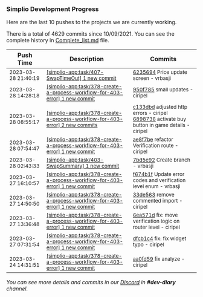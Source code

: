 
### Simplio Development Progress

Here are the last 10 pushes to the projects we are currently working.

There is a total of 4629 commits since 10/09/2021. You can see the complete history in
 [Complete_list.md](Complete_list.md) file.

| Push Time | Description | Commits |
| --- | --- | --- |
| <sub>2023-03-28 21:40:19</sub> | <sub>[[simplio-app:task/407\-SwapTimeOut] 1 new commit](https://github.com/SimplioOfficial/simplio-app/commit/6235694bca4b453ffdaca0e11159dbdc6f7aaf9a)</sub> | <sub>[6235694](https://github.com/SimplioOfficial/simplio-app/commit/6235694bca4b453ffdaca0e11159dbdc6f7aaf9a) Price update screen - vrbasji</sub> |
| <sub>2023-03-28 14:28:18</sub> | <sub>[[simplio-app:task/378\-create\-a\-process\-workflow\-for\-403\-error] 1 new commit](https://github.com/SimplioOfficial/simplio-app/commit/950f7850818d30b49da85ddcbe2b325896c7b323)</sub> | <sub>[950f785](https://github.com/SimplioOfficial/simplio-app/commit/950f7850818d30b49da85ddcbe2b325896c7b323) small updates - ciripel</sub> |
| <sub>2023-03-28 08:55:17</sub> | <sub>[[simplio-app:task/378\-create\-a\-process\-workflow\-for\-403\-error] 2 new commits](https://github.com/SimplioOfficial/simplio-app/compare/ae8f7be54cf3...689873668605)</sub> | <sub>[c133dbd](https://github.com/SimplioOfficial/simplio-app/commit/c133dbd52d6415a635e5eeb933c621d74b2df929) adjusted http errors - ciripel<br>[6898736](https://github.com/SimplioOfficial/simplio-app/commit/68987366860593a3fb38034b5fc9492bb6cda339) activate buy button in game details - ciripel</sub> |
| <sub>2023-03-28 07:54:47</sub> | <sub>[[simplio-app:task/378\-create\-a\-process\-workflow\-for\-403\-error] 1 new commit](https://github.com/SimplioOfficial/simplio-app/commit/ae8f7be54cf3d4a91ee3ea63e505f2c133159be2)</sub> | <sub>[ae8f7be](https://github.com/SimplioOfficial/simplio-app/commit/ae8f7be54cf3d4a91ee3ea63e505f2c133159be2) refactor Verification route - ciripel</sub> |
| <sub>2023-03-28 02:43:33</sub> | <sub>[[simplio-app:task/403\-SwapSummary] 1 new commit](https://github.com/SimplioOfficial/simplio-app/commit/7bd5e927a6199d302068f77dcafcf8e82dd64fc7)</sub> | <sub>[7bd5e92](https://github.com/SimplioOfficial/simplio-app/commit/7bd5e927a6199d302068f77dcafcf8e82dd64fc7) Create branch - vrbasji</sub> |
| <sub>2023-03-27 16:10:57</sub> | <sub>[[simplio-app:task/378\-create\-a\-process\-workflow\-for\-403\-error] 1 new commit](https://github.com/SimplioOfficial/simplio-app/commit/f674b1f5b553e9202d598925b0c2eff82dda2347)</sub> | <sub>[f674b1f](https://github.com/SimplioOfficial/simplio-app/commit/f674b1f5b553e9202d598925b0c2eff82dda2347) Update error codes and verification level enum - vrbasji</sub> |
| <sub>2023-03-27 14:50:50</sub> | <sub>[[simplio-app:task/378\-create\-a\-process\-workflow\-for\-403\-error] 1 new commit](https://github.com/SimplioOfficial/simplio-app/commit/33de5637be042b1fcb4b3dd771f535ba243e3844)</sub> | <sub>[33de563](https://github.com/SimplioOfficial/simplio-app/commit/33de5637be042b1fcb4b3dd771f535ba243e3844) remove commented import - ciripel</sub> |
| <sub>2023-03-27 13:36:48</sub> | <sub>[[simplio-app:task/378\-create\-a\-process\-workflow\-for\-403\-error] 1 new commit](https://github.com/SimplioOfficial/simplio-app/commit/6ea571dc0a07158318fce8030992c34264e2d4ee)</sub> | <sub>[6ea571d](https://github.com/SimplioOfficial/simplio-app/commit/6ea571dc0a07158318fce8030992c34264e2d4ee) fix: move verification logic on router level - ciripel</sub> |
| <sub>2023-03-27 07:31:54</sub> | <sub>[[simplio-app:task/378\-create\-a\-process\-workflow\-for\-403\-error] 1 new commit](https://github.com/SimplioOfficial/simplio-app/commit/dfcb1c4cff79d4a5d83cc2b57a87ed461c9ce2e3)</sub> | <sub>[dfcb1c4](https://github.com/SimplioOfficial/simplio-app/commit/dfcb1c4cff79d4a5d83cc2b57a87ed461c9ce2e3) fix: fix widget typo - ciripel</sub> |
| <sub>2023-03-24 14:31:51</sub> | <sub>[[simplio-app:task/378\-create\-a\-process\-workflow\-for\-403\-error] 1 new commit](https://github.com/SimplioOfficial/simplio-app/commit/aa0fd59cfde06d582af73ed36723f22defa91325)</sub> | <sub>[aa0fd59](https://github.com/SimplioOfficial/simplio-app/commit/aa0fd59cfde06d582af73ed36723f22defa91325) fix analyze - ciripel</sub> |

_You can see more details and commits in our [Discord](https://discord.gg/aKhjuwZmdP) in **#dev-diary** channel._
